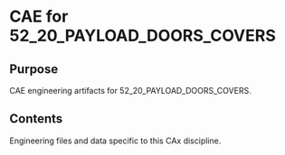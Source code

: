 # CAE for 52_20_PAYLOAD_DOORS_COVERS

## Purpose
CAE engineering artifacts for 52_20_PAYLOAD_DOORS_COVERS.

## Contents
Engineering files and data specific to this CAx discipline.
